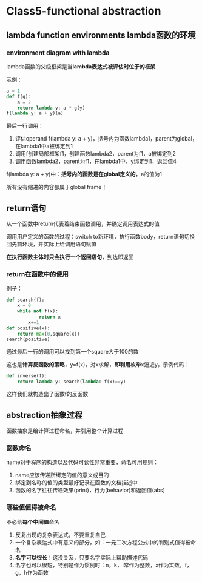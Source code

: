 # Class5-functional abstraction

## lambda function environments lambda函数的环境

### environment diagram with lambda

lambda函数的父级框架是当**lambda表达式被评估时位于的框架**

示例：

```python
a = 1
def f(g):
    a = 2
    return lambda y: a * g(y)
f(lambda y: a + y)(a)
```

最后一行调用：

1. 评估operand f(lambda y: a + y)，括号内为函数lambda1，parent为global，在lambda1中a被绑定到1
2. 调用f创建局部框架f1，创建函数lambda2，parent为f1，a被绑定到2
3. 调用函数lambda2，parent为f1，在lambda1中，y绑定到1，返回值4

f(lambda y: a + y)中：**括号内的函数是在global定义的**，a的值为1

所有没有缩进的内容都属于global frame！

## return语句

 从一个函数中return代表着结束函数调用，并确定调用表达式的值

调用用户定义的函数的过程：switch to新环境，执行函数body，return语句切换回先前环境，并实际上给调用语句赋值

**在执行函数主体时只会执行一个返回语句**，到达即返回

### return在函数中的使用

例子：

```python
def search(f):
    x = 0
    while not f(x):
            return x
        x+=1
def positive(x):
    return max(0,square(x))
search(positive)
```

通过最后一行的调用可以找到第一个square大于100的数

这也是**计算反函数的策略**，y=f(x)，对x求解，**即利用枚举**x逼近y，示例代码：

```python
def inverse(f):
    return lambda y: search(lambda: f(x)==y)
```

这样我们就构造出了函数f的反函数

## abstraction抽象过程

函数抽象是给计算过程命名，并引用整个计算过程

### 函数命名

name对于程序的构造以及代码可读性非常重要，命名可用规则：

1. name应该传递所绑定的值的意义或目的
2. 绑定到名称的值的类型最好记录在函数的文档描述中
3. 函数的名字往往传递效果(print)，行为(behavior)和返回值(abs)

### 哪些值值得被命名

不必给**每个中间值**命名

1. 反复出现的复杂表达式，不要重复自己
2. 一个复杂表达式中有意义的部分，如：一元二次方程公式中的判别式值得被命名
3. **名字可以很长**！这没关系，只要名字实际上帮助描述代码
4. 名字也可以很短，特别是作为惯例时：n，k，i常作为整数，x作为实数，f，g，h作为函数

